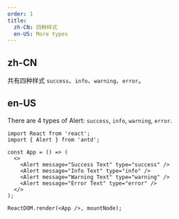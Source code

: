 ```yaml
---
order: 1
title:
  zh-CN: 四种样式
  en-US: More types
---
```


## zh-CN

共有四种样式 `success`、`info`、`warning`、`error`。

## en-US

There are 4 types of Alert: `success`, `info`, `warning`, `error`.

```tsx
import React from 'react';
import { Alert } from 'antd';

const App = () => (
  <>
    <Alert message="Success Text" type="success" />
    <Alert message="Info Text" type="info" />
    <Alert message="Warning Text" type="warning" />
    <Alert message="Error Text" type="error" />
  </>
);

ReactDOM.render(<App />, mountNode);
```

<style>
[data-theme="compact"] .code-box-demo .ant-alert {
  margin-bottom: 8px;
}
</style>
